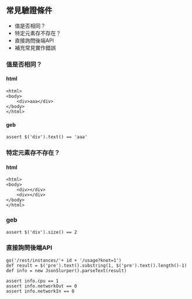 ## 常見驗證條件
* 值是否相同？
* 特定元素存不存在？
* 直接詢問後端API
* 補充常見實作錯誤

### 值是否相同？

#### html
```
<html>
<body>
	<div>aaa</div>
</body>
</html>
```

#### geb
```
assert $('div').text() == 'aaa'
```

### 特定元素存不存在？

#### html
```
<html>
<body>
	<div></div>
	<div></div>
</body>
</html>
```

### geb
```
assert $('div').size() == 2
```

### 直接詢問後端API

```
go('/rest/instances/'+ id + '/usage?knot=1')
def result = $('pre').text().substring(1, $('pre').text().length()-1)
def info = new JsonSlurper().parseText(result)

assert info.cpu == 1
assert info.networkOut == 0
assert info.networkIn == 0
```
